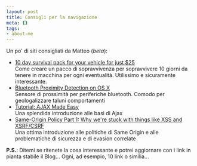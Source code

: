 ```yaml
--- 
layout: post
title: Consigli per la navigazione
meta: {}
tags: 
- about-me
---
```

Un po' di siti consigliati da Matteo (*beta*):
<ul>
<li><a href="http://www.backwoodshome.com/articles2/yago104.html">10 day survival pack for your vehicle for just $25</a><br>Come creare un pacco di sopravvivenza per sopravvivere 10 giorni da tenere in macchina per ogni eventualità. Utilissimo e sicuramente interessante.</li>
<li><a href="http://web.mac.com/jhollington/iWeb/technocrat/The%20Technocrat/EC502E15-4F22-4A87-8197-57172BB6AF89.html">Bluetooth Proximity Detection on OS X</a><br>Sensore di prossimità per periferiche bluetooth. Comodo per geologalizzare taluni comportamenti</li>
<li><a href="http://www.harrymaugans.com/2007/03/18/tutorial-ajax-made-easy/">Tutorial: AJAX Made Easy</a><br>Una splendida introduzione alle basi di Ajax</li>
<li><a href="http://taossa.com/index.php/2007/02/08/same-origin-policy/">Same-Origin Policy Part 1: Why we're stuck with things like XSS and XSRF/CSRF</a><br>Una ottima introduzione alle politiche di Same Origin e alle problematiche di sicurezza e di evasion correlate</li>
</ul>

**P.S.**: Ditemi se ritenete la cosa interessante e potrei aggiornare con i link in pianta stabile il Blog... Ogni, ad esempio, 10 link o similia... 
